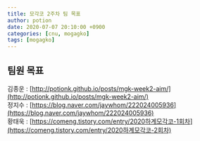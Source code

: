 ```yaml
---
title: 모각코 2주차 팀 목표
author: potion
date: 2020-07-07 20:10:00 +0900
categories: [cnu, mogagko]
tags: [mogagko]
---
```


## 팀원 목표

김종운 : [http://potionk.github.io/posts/mgk-week2-aim/](http://potionk.github.io/posts/mgk-week2-aim/)<br>
정지수 : [https://blog.naver.com/jaywhom/222024005936](https://blog.naver.com/jaywhom/222024005936)<br>
황태욱 : [https://comeng.tistory.com/entry/2020하계모각코-1회차](https://comeng.tistory.com/entry/2020하계모각코-2회차)
